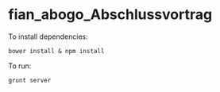 fian_abogo_Abschlussvortrag
===========================

To install dependencies:
```
bower install & npm install
```


To run:
```
grunt server
```
